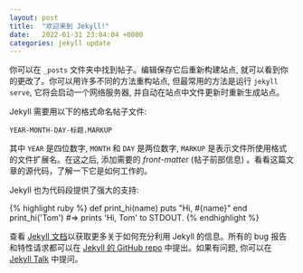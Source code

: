 ```yaml
---
layout: post
title:  "欢迎来到 Jekyll!"
date:   2022-01-31 23:04:04 +0800
categories: jekyll update
---
```


你可以在 `_posts` 文件夹中找到帖子。编辑保存它后重新构建站点, 就可以看到你的更改了。你可以用许多不同的方法重构站点, 但最常用的方法是运行 `jekyll serve`, 它将会启动一个网络服务器, 并自动在站点中文件更新时重新生成站点。

Jekyll 需要用以下的格式命名帖子文件:

`YEAR-MONTH-DAY-标题.MARKUP`

其中 `YEAR` 是四位数字, `MONTH` 和 `DAY` 是两位数字, `MARKUP` 是表示文件所使用格式的文件扩展名。在这之后, 添加需要的 <i>front-matter</i> (帖子前部信息) 。看看这篇文章的源代码，了解一下它是如何工作的。

Jekyll 也为代码段提供了强大的支持:

{% highlight ruby %}
def print_hi(name)
  puts "Hi, #{name}"
end
print_hi('Tom')
#=> prints 'Hi, Tom' to STDOUT.
{% endhighlight %}

查看 [Jekyll 文档][jekyll-docs]以获取更多关于如何充分利用 Jekyll 的信息。所有的 bug 报告和特性请求都可以在 [Jekyll 的 GitHub repo][jekyll-gh] 中提出。如果有问题, 你可以在 [Jekyll Talk][jekyll-talk] 中提问。

[jekyll-docs]: https://jekyllrb.com/docs/home
[jekyll-gh]:   https://github.com/jekyll/jekyll
[jekyll-talk]: https://talk.jekyllrb.com/
